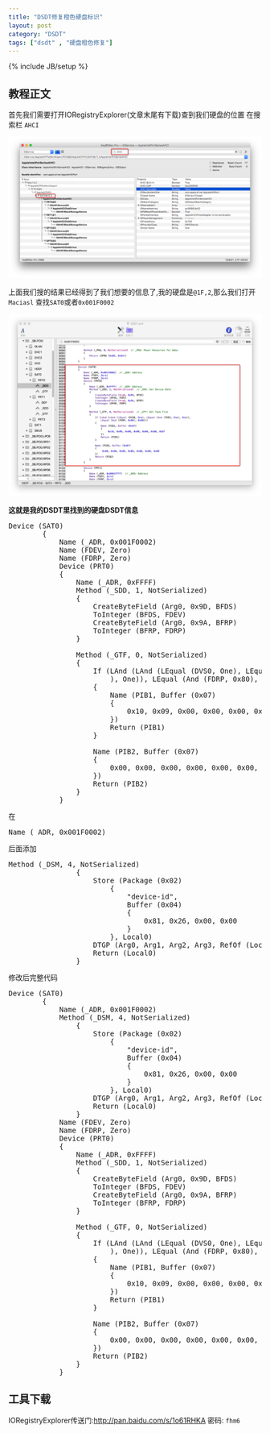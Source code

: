 ```yaml
---
title: "DSDT修复橙色硬盘标识"
layout: post
category: "DSDT"
tags: ["dsdt" , "硬盘橙色修复"]
---
```

{% include JB/setup %}

## 教程正文

首先我们需要打开IORegistryExplorer(文章末尾有下载)查到我们硬盘的位置 在搜索栏 `AHCI`

![](/assets/img/2015/9/Snip20150921_2.png)

上面我们搜的结果已经得到了我们想要的信息了,我的硬盘是`@1F,2`,那么我们打开`Maciasl` 查找`SAT0`或者`0x001F0002`

![](/assets/img/2015/9/Snip20150921_5.png)

**这就是我的DSDT里找到的硬盘DSDT信息**

<pre class="brush: c; ruler: true; first-line: 0; highlight: [] ; auto-links: true ; collapse: true ; gutter: true; ">
Device (SAT0)
        {
            Name (_ADR, 0x001F0002)
            Name (FDEV, Zero)
            Name (FDRP, Zero)
            Device (PRT0)
            {
                Name (_ADR, 0xFFFF)
                Method (_SDD, 1, NotSerialized)
                {
                    CreateByteField (Arg0, 0x9D, BFDS)
                    ToInteger (BFDS, FDEV)
                    CreateByteField (Arg0, 0x9A, BFRP)
                    ToInteger (BFRP, FDRP)
                }

                Method (_GTF, 0, NotSerialized)
                {
                    If (LAnd (LAnd (LEqual (DVS0, One), LEqual (And (FDEV, One
                        ), One)), LEqual (And (FDRP, 0x80), 0x80)))
                    {
                        Name (PIB1, Buffer (0x07)
                        {
                            0x10, 0x09, 0x00, 0x00, 0x00, 0xB0, 0xEF
                        })
                        Return (PIB1)
                    }

                    Name (PIB2, Buffer (0x07)
                    {
                        0x00, 0x00, 0x00, 0x00, 0x00, 0x00, 0x00
                    })
                    Return (PIB2)
                }
            }
</pre>

在

<pre class="brush: c; ruler: true; first-line: 0; highlight: [] ; auto-links: true ; collapse: true ; gutter: true; ">
Name (_ADR, 0x001F0002)              
</pre>

后面添加

<pre class="brush: c; ruler: true; first-line: 0; highlight: [] ; auto-links: true ; collapse: true ; gutter: true; ">
Method (_DSM, 4, NotSerialized)
                {
                    Store (Package (0x02)
                        {
                            "device-id", 
                            Buffer (0x04)
                            {
                                0x81, 0x26, 0x00, 0x00
                            }
                        }, Local0)
                    DTGP (Arg0, Arg1, Arg2, Arg3, RefOf (Local0))
                    Return (Local0)
                }                
</pre>

修改后完整代码

<pre class="brush: c; ruler: true; first-line: 0; highlight: [] ; auto-links: true ; collapse: true ; gutter: true; ">
Device (SAT0)
        {
            Name (_ADR, 0x001F0002)
            Method (_DSM, 4, NotSerialized)
                {
                    Store (Package (0x02)
                        {
                            "device-id", 
                            Buffer (0x04)
                            {
                                0x81, 0x26, 0x00, 0x00
                            }
                        }, Local0)
                    DTGP (Arg0, Arg1, Arg2, Arg3, RefOf (Local0))
                    Return (Local0)
                }                
            Name (FDEV, Zero)
            Name (FDRP, Zero)
            Device (PRT0)
            {
                Name (_ADR, 0xFFFF)
                Method (_SDD, 1, NotSerialized)
                {
                    CreateByteField (Arg0, 0x9D, BFDS)
                    ToInteger (BFDS, FDEV)
                    CreateByteField (Arg0, 0x9A, BFRP)
                    ToInteger (BFRP, FDRP)
                }

                Method (_GTF, 0, NotSerialized)
                {
                    If (LAnd (LAnd (LEqual (DVS0, One), LEqual (And (FDEV, One
                        ), One)), LEqual (And (FDRP, 0x80), 0x80)))
                    {
                        Name (PIB1, Buffer (0x07)
                        {
                            0x10, 0x09, 0x00, 0x00, 0x00, 0xB0, 0xEF
                        })
                        Return (PIB1)
                    }

                    Name (PIB2, Buffer (0x07)
                    {
                        0x00, 0x00, 0x00, 0x00, 0x00, 0x00, 0x00
                    })
                    Return (PIB2)
                }
            }
</pre>

## 工具下载

IORegistryExplorer传送门:<http://pan.baidu.com/s/1o61RHKA> 密码: `fhm6`
